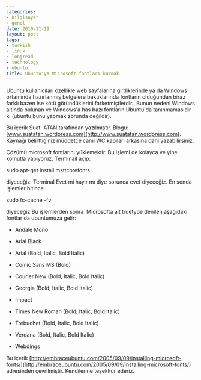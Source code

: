 ```yaml
---
categories:
- bilgisayar
- genel
date: 2010-11-19
layout: post
tags:
- turkish
- linux
- longread
- technology
- ubuntu
title: Ubuntu'ya Microsoft fontları kurmak
---
```


Ubuntu kullanıcıları özellikle web sayfalarına girdiklerinde ya da Windows ortamında hazırlanmış belgelere baktıklarında fontların olduğundan biraz farklı bazen ise kötü göründüklerini farketmiştlerdir.  Bunun nedeni Windows altında bulunan ve Windows'a has bazı fontların Ubuntu'da tanınmamasıdır ki (ubuntu bunu yapmak zorunda değildir).  
  
Bu içerik Suat  ATAN tarafından yazılmıştır. Blogu: [www.suatatan.wordpress.com](http://www.suatatan.wordpress.com). Kaynağı belirttiğiniz müddetçe cami WC kapıları arkasına dahi yazabilirsiniz.  
  
Çözümü microsoft fontlarını yüklemektir. Bu işlemi de kolayca ve yine komutla yapıyoruz. Terminail açıp:  
  
sudo apt-get install msttcorefonts  
  
diyeceğiz. Terminal Evet mi hayır mı diye sorunca evet diyeceğiz. En sonda işlemler bitince  
  
sudo fc-cache -fv  
  
diyeceğiz Bu işlemlerden sonra  Microsofta ait truetype denilen aşağıdaki fontlar da ubuntumuza gelir:  

  
- Andale Mono
  
- Arial Black
  
- Arial (Bold, Italic, Bold Italic)
  
- Comic Sans MS (Bold)
  
- Courier New (Bold, Italic, Bold Italic)
  
- Georgia (Bold, Italic, Bold Italic)
  
- Impact
  
- Times New Roman (Bold, Italic, Bold Italic)
  
- Trebuchet (Bold, Italic, Bold Italic)
  
- Verdana (Bold, Italic, Bold Italic)
  
- Webdings
  

  
Bu içerik [http://embraceubuntu.com/2005/09/09/installing-microsoft-fonts/](http://embraceubuntu.com/2005/09/09/installing-microsoft-fonts/) adresinden çevrilmiştir. Kendilerine teşekkür ederiz.
